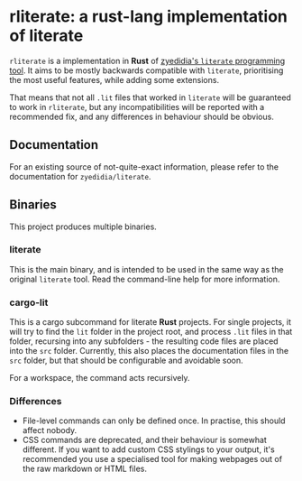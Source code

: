 # rliterate: a rust-lang implementation of literate

`rliterate` is a implementation in **Rust** of [zyedidia's `literate` programming tool](https://github.com/zyedidia/literate). It aims to be mostly backwards compatible with `literate`, prioritising the most useful features, while adding some extensions. 

That means that not all `.lit` files that worked in `literate` will be guaranteed to work in `rliterate`, but any incompatibilities will be reported with a recommended fix, and any differences in behaviour should be obvious.

## Documentation

For an existing source of not-quite-exact information, please refer to the documentation for `zyedidia/literate`. 

## Binaries

This project produces multiple binaries.

### literate

This is the main binary, and is intended to be used in the same way as the original `literate` tool. Read the command-line help for more information.

### cargo-lit

This is a cargo subcommand for literate **Rust** projects. For single projects, it will try to find the `lit` folder in the project root, and process `.lit` files in that folder, recursing into any subfolders - the resulting code files are placed into the `src` folder. Currently, this also places the documentation files in the `src` folder, but that should be configurable and avoidable soon.

For a workspace, the command acts recursively.

### Differences

 - File-level commands can only be defined once. In practise, this should affect nobody.
 - CSS commands are deprecated, and their behaviour is somewhat different. If you want to add custom CSS stylings to your output, it's recommended you use a specialised tool for making webpages out of the raw markdown or HTML files.
